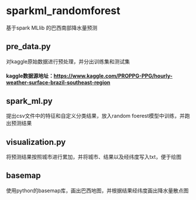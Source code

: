 # sparkml_randomforest
基于spark MLlib 的巴西南部降水量预测
## pre_data.py
对kaggle原始数据进行预处理，并分出训练集和测试集
#### kaggle数据源地址：https://www.kaggle.com/PROPPG-PPG/hourly-weather-surface-brazil-southeast-region ####
## spark_ml.py
提出csv文件中的特征和自定义分类结果，放入random foerest模型中训练，并跑出预测结果
## visualization.py
将预测结果按照城市进行累加，并将城市、结果以及经纬度写入txt，便于绘图
## basemap
使用python的basemap库，画出巴西地图，并根据结果经纬度画出降水量散点图